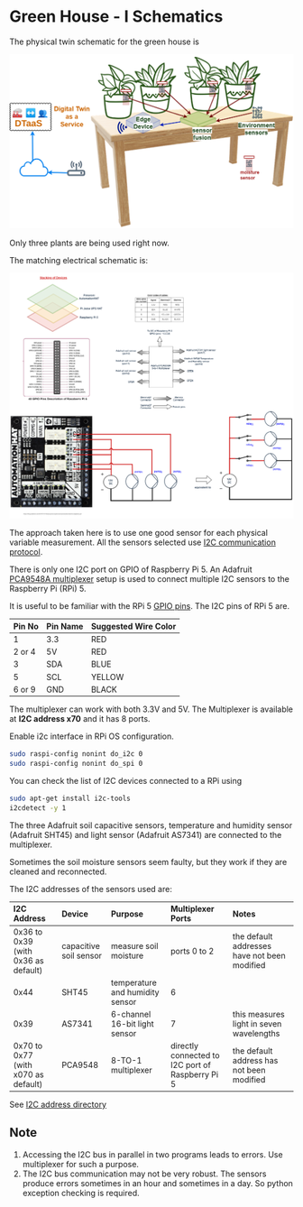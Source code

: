 # Green House - I Schematics

The physical twin schematic for the green house is

![physical schematic](../../docs/pt/PT-schematic-physical-v0.1.1-2.png)

Only three plants are being used right now.

The matching electrical schematic is:

![electrical](../../docs/pt/green_house_1/PT-electrical-schematic-v0.1.2.png)

The approach taken here is to use one good sensor for
each physical variable measurement.
All the sensors selected use [I2C communication protocol](https://www.nxp.com/docs/en/user-guide/UM10204.pdf).

There is only one I2C port on GPIO of Raspberry Pi 5.
An Adafruit
[PCA9548A multiplexer](https://learn.adafruit.com/adafruit-pca9548-8-channel-stemma-qt-qwiic-i2c-multiplexer)
setup is used to connect
multiple I2C sensors to the Raspberry Pi (RPi) 5.

It is useful to be familiar with the RPi 5 [GPIO pins](https://pinout.xyz/).
The I2C pins of RPi 5 are.

| Pin No | Pin Name | Suggested Wire Color |
|:---|:---|:---|
| 1 | 3.3 | RED |
| 2 or 4 | 5V | RED |
| 3 | SDA | BLUE |
| 5 | SCL | YELLOW |
| 6 or 9 | GND | BLACK |

The multiplexer can work with both 3.3V and 5V.
The Multiplexer is available at **I2C address x70** and it has 8 ports.

Enable i2c interface in RPi OS configuration.

```bash
sudo raspi-config nonint do_i2c 0
sudo raspi-config nonint do_spi 0
```

You can check the list of I2C devices connected to a RPi using

```bash
sudo apt-get install i2c-tools
i2cdetect -y 1
```

The three Adafruit soil capacitive sensors, temperature and humidity sensor (Adafruit SHT45)
and light sensor (Adafruit AS7341) are connected to the multiplexer.

Sometimes the soil moisture sensors seem faulty, but they work if
they are cleaned and reconnected.

The I2C addresses of the sensors used are:

| I2C Address | Device | Purpose | Multiplexer Ports | Notes |
|:---|:---|:---|:---|:---|
| 0x36 to 0x39 (with 0x36 as default) | capacitive soil sensor | measure soil moisture | ports 0 to 2 | the default addresses have not been modified |
| 0x44 | SHT45 | temperature and humidity sensor | 6 | |
| 0x39 | AS7341 | 6-channel 16-bit light sensor | 7 | this measures light in seven wavelengths |
| 0x70 to 0x77 (with x070 as default) | PCA9548 | 8-TO-1 multiplexer | directly connected to I2C port of Raspberry Pi 5 | the default address has not been modified |

See [I2C address directory](https://learn.adafruit.com/i2c-addresses/the-list)

## Note

1. Accessing the I2C bus in parallel in two programs leads to errors. Use multiplexer for such a purpose.
1. The I2C bus communication may not be very robust.
   The sensors produce errors sometimes in an hour and sometimes in a day. So python exception checking is required.
